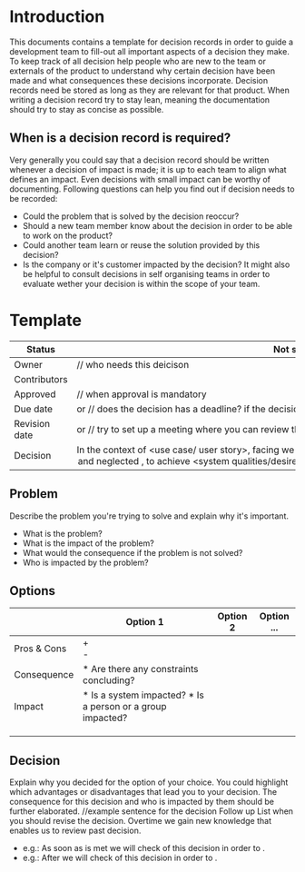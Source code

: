 # Introduction
This documents contains a template for decision records in order to guide a development team to fill-out all important aspects of a decision they make. To
keep track of all decision help people who are new to the team or externals of the product to understand why certain decision have been made and what
consequences these decisions incorporate. Decision records need be stored as long as they are relevant for that product. When writing a decision record try to stay
lean, meaning the documentation should try to stay as concise as possible.
## When is a decision record is required?
Very generally you could say that a decision record should be written whenever a decision of impact is made; it is up to each team to align what defines an
impact. Even decisions with small impact can be worthy of documenting. Following questions can help you find out if decision needs to be recorded:
* Could the problem that is solved by the decision reoccur?
* Should a new team member know about the decision in order to be able to work on the product?
* Could another team learn or reuse the solution provided by this decision?
* Is the company or it's customer impacted by the decision?
It might also be helpful to consult decisions in self organising teams in order to evaluate wether your decision is within the scope of your team.

# Template

| Status        | Not started / In Progress / Decided / Deprecated / Superseded                                                                                                 |
|---------------|---------------------------------------------------------------------------------------------------------------------------------------------------------------|
| Owner         | <owner> // who needs this deicison                                                                                                                            |
| Contributors  | <contributers>                                                                                                                                                |
| Approved      | <approver> // when approval is mandatory                                                                                                                      |
| Due date      | <date> or <event when it needs to be decided> // does the decision has a deadline? if the decision has no urgency, then the decision does not need to be made |
| Revision date | <date> or <event when it needs to be reevaluated> // try to set up a meeting where you can review the decision based on the experience you gained             |
| Decision      | In the context of <use case/ user story>, facing <concern> we decided for <option> and neglected <other options>, to achieve <system qualities/desired consequences / desired consequences>, accepting <downside / undesired consequences>, because <additional rationale>. |

## Problem
Describe the problem you're trying to solve and explain why it's important.
* What is the problem?
* What is the impact of the problem?
* What would the consequence if the problem is not solved?
* Who is impacted by the problem?

## Options
|             | Option 1                                                   | Option 2  | Option ... |
|-------------|------------------------------------------------------------|-----------|------------|
| Pros & Cons | + <advantage> <br /> - <disadvanatage>                            |           |            |
| Consequence | * Are there any constraints concluding?                    |           |            |
| Impact      | * Is a system impacted? * Is a person or a group impacted? |           |            |
|             |                                                            |           |            |
|             |                                                            |           |            |
|             |                                                            |           |            |

## Decision
Explain why you decided for the option of your choice. You could highlight which advantages or disadvantages that lead you to your decision. The
consequence for this decision and who is impacted by them should be further elaborated.
//example sentence for the decision
Follow up
List when you should revise the decision. Overtime we gain new knowledge that enables us to review past decision.
* e.g.: As soon as <criteria> is met we will check <aspect> of this decision in order to <action>.
* e.g.: After <due date> we will check <aspect> of this decision in order to <action>.
